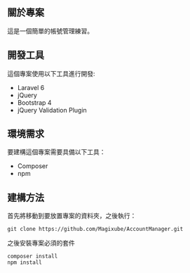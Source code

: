 ## 關於專案

這是一個簡單的帳號管理練習。

## 開發工具

這個專案使用以下工具進行開發:

- Laravel 6
- jQuery
- Bootstrap 4
- jQuery Validation Plugin

## 環境需求

要建構這個專案需要具備以下工具：

- Composer
- npm

## 建構方法

首先將移動到要放置專案的資料夾，之後執行：

```
git clone https://github.com/Magixube/AccountManager.git
```
之後安裝專案必須的套件
```
composer install
npm install
```